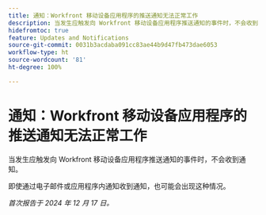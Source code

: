 ```yaml
---
title: 通知：Workfront 移动设备应用程序的推送通知无法正常工作
description: 当发生应触发向 Workfront 移动设备应用程序推送通知的事件时，不会收到通知。
hidefromtoc: true
feature: Updates and Notifications
source-git-commit: 0031b3acdaba091cc83ae44b9d47fb473dae6053
workflow-type: ht
source-wordcount: '81'
ht-degree: 100%

---
```



# 通知：Workfront 移动设备应用程序的推送通知无法正常工作

当发生应触发向 Workfront 移动设备应用程序推送通知的事件时，不会收到通知。

即使通过电子邮件或应用程序内通知收到通知，也可能会出现这种情况。

_首次报告于 2024 年 12 月 17 日。_
